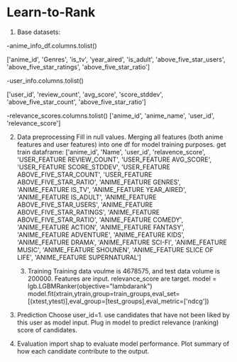 # Learn-to-Rank
1. Base datasets:

-anime_info_df.columns.tolist()

['anime_id',
'Genres',
'is_tv',
'year_aired',
'is_adult',
'above_five_star_users',
'above_five_star_ratings',
'above_five_star_ratio']

-user_info.columns.tolist()

['user_id',
'review_count',
'avg_score',
'score_stddev',
 'above_five_star_count',
'above_five_star_ratio']

-relevance_scores.columns.tolist()
['anime_id', 'anime_name', 'user_id', 'relevance_score']


2. Data preprocessing
   Fill in null values.
   Merging all features (both anime features and user features) into one df for model training purposes.
   get train dataframe:
   ['anime_id', 'Name', 'user_id', 'relavence_score',
   'USER_FEATURE REVIEW_COUNT', 'USER_FEATURE AVG_SCORE',
       'USER_FEATURE SCORE_STDDEV', 'USER_FEATURE ABOVE_FIVE_STAR_COUNT',
       'USER_FEATURE ABOVE_FIVE_STAR_RATIO', 'ANIME_FEATURE GENRES',
       'ANIME_FEATURE IS_TV', 'ANIME_FEATURE YEAR_AIRED',
       'ANIME_FEATURE IS_ADULT', 'ANIME_FEATURE ABOVE_FIVE_STAR_USERS',
       'ANIME_FEATURE ABOVE_FIVE_STAR_RATINGS',
       'ANIME_FEATURE ABOVE_FIVE_STAR_RATIO', 'ANIME_FEATURE COMEDY',
       'ANIME_FEATURE ACTION', 'ANIME_FEATURE FANTASY',
       'ANIME_FEATURE ADVENTURE', 'ANIME_FEATURE KIDS', 'ANIME_FEATURE DRAMA',
       'ANIME_FEATURE SCI-FI', 'ANIME_FEATURE MUSIC', 'ANIME_FEATURE SHOUNEN',
       'ANIME_FEATURE SLICE OF LIFE', 'ANIME_FEATURE SUPERNATURAL']

   3. Training
      Training data voulme is 4678575, and test data volume is 200000. Features are input. relevance_score are target.
      model = lgb.LGBMRanker(objective="lambdarank")
model.fit(xtrain,ytrain,group=train_groups,eval_set=[(xtest,ytest)],eval_group=[test_groups],eval_metric=['ndcg'])

4. Prediction
   Choose user_id=1.
   use candidates that have not been liked by this user as model input.
   Plug in model to predict relevance (ranking) score of candidates.

5. Evaluation
   import shap to evaluate model performance.
   Plot summary of how each candidate contribute to the output.
